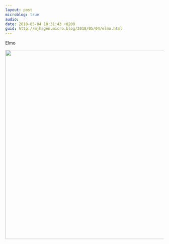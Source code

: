 ```yaml
---
layout: post
microblog: true
audio: 
date: 2018-05-04 18:31:43 +0200
guid: http://mjhagen.micro.blog/2018/05/04/elmo.html
---
```

Elmo

<img src="http://mjhagen.micro.blog/uploads/2018/1d09214105.jpg" width="600" height="600" />
